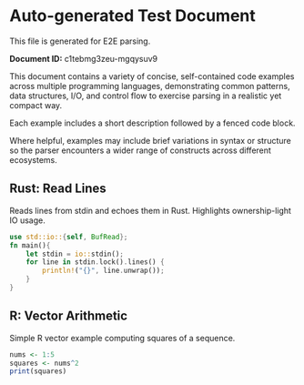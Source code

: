 # Auto-generated Test Document

This file is generated for E2E parsing.

**Document ID:** c1tebmg3zeu-mgqysuv9

This document contains a variety of concise, self-contained code examples across multiple programming languages, demonstrating common patterns, data structures, I/O, and control flow to exercise parsing in a realistic yet compact way.

Each example includes a short description followed by a fenced code block.

Where helpful, examples may include brief variations in syntax or structure so the parser encounters a wider range of constructs across different ecosystems.

## Rust: Read Lines

Reads lines from stdin and echoes them in Rust. Highlights ownership-light IO usage.

```rust
use std::io::{self, BufRead};
fn main(){
    let stdin = io::stdin();
    for line in stdin.lock().lines() {
        println!("{}", line.unwrap());
    }
}
```


## R: Vector Arithmetic

Simple R vector example computing squares of a sequence.

```r
nums <- 1:5
squares <- nums^2
print(squares)
```


